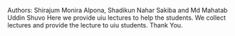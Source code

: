 Authors:
Shirajum Monira Alpona,
Shadikun Nahar Sakiba and
Md Mahatab Uddin Shuvo
Here we provide uiu lectures to help the students.
We collect lectures and provide the lecture to uiu students.
Thank You.
